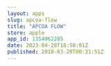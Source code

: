 ```yaml
---
layout: apps
slug: apcoa-flow
title: "APCOA FLOW"
store: apple
app_id: 1354962285
date: 2023-04-28T18:50:01Z
published: 2018-03-20T00:31:51Z
---
```

